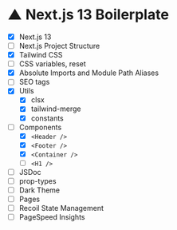 # ▲ Next.js 13 Boilerplate

- [x] Next.js 13
- [ ] Next.js Project Structure
- [x] Tailwind CSS
- [ ] CSS variables, reset
- [x] Absolute Imports and Module Path Aliases
- [ ] SEO tags
- [x] Utils
  - [x] clsx
  - [x] tailwind-merge
  - [x] constants
- [ ] Components
  - [x] `<Header />`
  - [x] `<Footer />`
  - [x] `<Container />`
  - [ ] `<H1 />`
- [ ] JSDoc
- [ ] prop-types
- [ ] Dark Theme
- [ ] Pages
- [ ] Recoil State Management
- [ ] PageSpeed Insights
